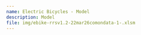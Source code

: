 ```yaml
---
name: Electric Bicycles - Model
description: Model
file: img/ebike-rrsv1.2-22mar26comondata-1-.xlsm
---
```

